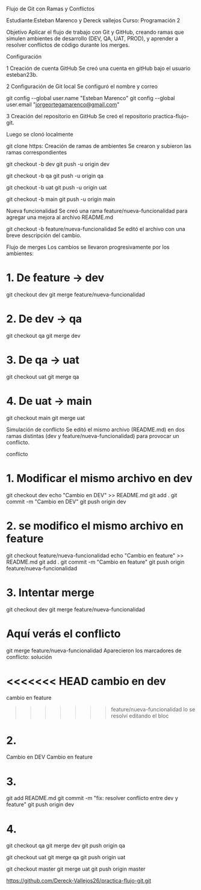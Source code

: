  Flujo de Git con Ramas y Conflictos

Estudiante:Esteban Marenco y Dereck vallejos 
Curso: Programación 2  


 Objetivo
Aplicar el flujo de trabajo con Git y GitHub, creando ramas que simulen ambientes de desarrollo (DEV, QA, UAT, PROD), y aprender a resolver conflictos de código durante los merges.



 Configuración 

1 Creación de cuenta GitHub
Se creó una cuenta en gitHub bajo el usuario esteban23b. 


2 Configuración de Git local
Se configuró el nombre y correo

git config --global user.name "Esteban Marenco"
git config --global user.email "jorgeortegamarenco@gmail.com"


3 Creación del repositorio en GitHub
Se creó el repositorio practica-flujo-git.


Luego se clonó localmente

git clone https:
 Creación de ramas de ambientes
Se crearon y subieron las ramas correspondientes


git checkout -b dev
git push -u origin dev

git checkout -b qa
git push -u origin qa

git checkout -b uat
git push -u origin uat

git checkout -b main
git push -u origin main

Nueva funcionalidad
Se creó una rama feature/nueva-funcionalidad para agregar una mejora al archivo README.md 


git checkout -b feature/nueva-funcionalidad
Se editó el archivo con una breve descripción del cambio.


 Flujo de merges
Los cambios se llevaron progresivamente por los ambientes:


# 1. De feature → dev
git checkout dev
git merge feature/nueva-funcionalidad

# 2. De dev → qa
git checkout qa
git merge dev

# 3. De qa → uat
git checkout uat
git merge qa

# 4. De uat → main
git checkout main
git merge uat


 Simulación de conflicto
Se editó el mismo archivo (README.md) en dos ramas distintas (dev y feature/nueva-funcionalidad) para provocar un conflicto.

conflicto

# 1. Modificar el mismo archivo en dev
git checkout dev
echo "Cambio en DEV" >> README.md
git add .
git commit -m "Cambio en DEV"
git push origin dev

# 2. se modifico el mismo archivo en feature
git checkout feature/nueva-funcionalidad
echo "Cambio en feature" >> README.md
git add .
git commit -m "Cambio en feature"
git push origin feature/nueva-funcionalidad

# 3. Intentar merge
git checkout dev
git merge feature/nueva-funcionalidad
# Aquí verás el conflicto

git merge feature/nueva-funcionalidad
Aparecieron los marcadores de conflicto:
solución 

<<<<<<< HEAD
cambio en dev
=======
cambio en feature
>>>>>>> feature/nueva-funcionalidad
lo se resolví editando el bloc


# 2. 
Cambio en DEV
Cambio en feature

# 3. 
git add README.md
git commit -m "fix: resolver conflicto entre dev y feature"
git push origin dev

# 4. 
git checkout qa
git merge dev
git push origin qa

git checkout uat
git merge qa
git push origin uat

git checkout master
git merge uat
git push origin master




https://github.com/Dereck-Vallejos26/practica-flujo-git.git

